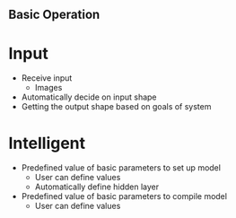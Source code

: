## Basic Operation

# Input
- Receive input
    - Images
- Automatically decide on input shape
- Getting the output shape based on goals of system

# Intelligent
- Predefined value of basic parameters to set up model
    - User can define values
    - Automatically define hidden layer
- Predefined value of basic parameters to compile model
    - User can define values
